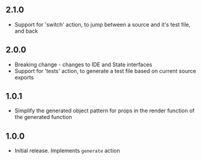 ## 2.1.0

* Support for 'switch' action, to jump between a source and it's test file, and back

## 2.0.0

* Breaking change - changes to IDE and State interfaces
* Support for 'tests' action, to generate a test file based on current source exports

## 1.0.1

* Simplify the generated object pattern for props in the render function of the generated function

## 1.0.0

* Initial release. Implements `generate` action
